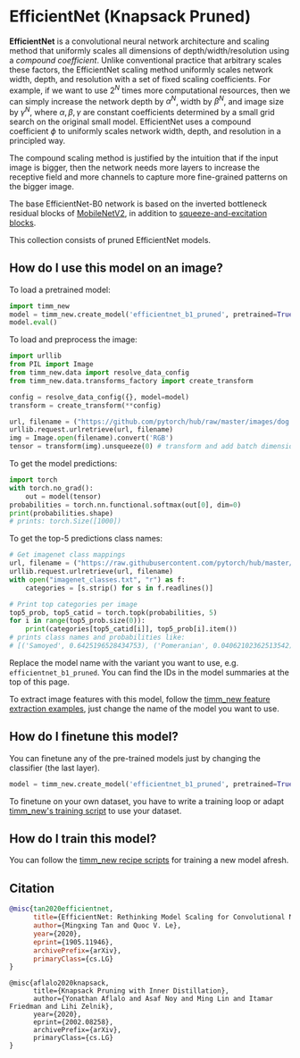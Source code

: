 # EfficientNet (Knapsack Pruned)

**EfficientNet** is a convolutional neural network architecture and scaling method that uniformly scales all dimensions of depth/width/resolution using a *compound coefficient*. Unlike conventional practice that arbitrary scales  these factors, the EfficientNet scaling method uniformly scales network width, depth, and resolution with a set of fixed scaling coefficients. For example, if we want to use $2^N$ times more computational resources, then we can simply increase the network depth by $\alpha ^ N$,  width by $\beta ^ N$, and image size by $\gamma ^ N$, where $\alpha, \beta, \gamma$ are constant coefficients determined by a small grid search on the original small model. EfficientNet uses a compound coefficient $\phi$ to uniformly scales network width, depth, and resolution in a  principled way.

The compound scaling method is justified by the intuition that if the input image is bigger, then the network needs more layers to increase the receptive field and more channels to capture more fine-grained patterns on the bigger image.

The base EfficientNet-B0 network is based on the inverted bottleneck residual blocks of [MobileNetV2](https://paperswithcode.com/method/mobilenetv2), in addition to [squeeze-and-excitation blocks](https://paperswithcode.com/method/squeeze-and-excitation-block).

This collection consists of pruned EfficientNet models.

## How do I use this model on an image?
To load a pretrained model:

```python
import timm_new
model = timm_new.create_model('efficientnet_b1_pruned', pretrained=True)
model.eval()
```

To load and preprocess the image:
```python
import urllib
from PIL import Image
from timm_new.data import resolve_data_config
from timm_new.data.transforms_factory import create_transform

config = resolve_data_config({}, model=model)
transform = create_transform(**config)

url, filename = ("https://github.com/pytorch/hub/raw/master/images/dog.jpg", "dog.jpg")
urllib.request.urlretrieve(url, filename)
img = Image.open(filename).convert('RGB')
tensor = transform(img).unsqueeze(0) # transform and add batch dimension
```

To get the model predictions:
```python
import torch
with torch.no_grad():
    out = model(tensor)
probabilities = torch.nn.functional.softmax(out[0], dim=0)
print(probabilities.shape)
# prints: torch.Size([1000])
```

To get the top-5 predictions class names:
```python
# Get imagenet class mappings
url, filename = ("https://raw.githubusercontent.com/pytorch/hub/master/imagenet_classes.txt", "imagenet_classes.txt")
urllib.request.urlretrieve(url, filename)
with open("imagenet_classes.txt", "r") as f:
    categories = [s.strip() for s in f.readlines()]

# Print top categories per image
top5_prob, top5_catid = torch.topk(probabilities, 5)
for i in range(top5_prob.size(0)):
    print(categories[top5_catid[i]], top5_prob[i].item())
# prints class names and probabilities like:
# [('Samoyed', 0.6425196528434753), ('Pomeranian', 0.04062102362513542), ('keeshond', 0.03186424449086189), ('white wolf', 0.01739676296710968), ('Eskimo dog', 0.011717947199940681)]
```

Replace the model name with the variant you want to use, e.g. `efficientnet_b1_pruned`. You can find the IDs in the model summaries at the top of this page.

To extract image features with this model, follow the [timm_new feature extraction examples](https://rwightman.github.io/pytorch-image-models/feature_extraction/), just change the name of the model you want to use.

## How do I finetune this model?
You can finetune any of the pre-trained models just by changing the classifier (the last layer).
```python
model = timm_new.create_model('efficientnet_b1_pruned', pretrained=True, num_classes=NUM_FINETUNE_CLASSES)
```
To finetune on your own dataset, you have to write a training loop or adapt [timm_new's training
script](https://github.com/rwightman/pytorch-image-models/blob/master/train.py) to use your dataset.

## How do I train this model?

You can follow the [timm_new recipe scripts](https://rwightman.github.io/pytorch-image-models/scripts/) for training a new model afresh.

## Citation

```BibTeX
@misc{tan2020efficientnet,
      title={EfficientNet: Rethinking Model Scaling for Convolutional Neural Networks},
      author={Mingxing Tan and Quoc V. Le},
      year={2020},
      eprint={1905.11946},
      archivePrefix={arXiv},
      primaryClass={cs.LG}
}
```

```
@misc{aflalo2020knapsack,
      title={Knapsack Pruning with Inner Distillation},
      author={Yonathan Aflalo and Asaf Noy and Ming Lin and Itamar Friedman and Lihi Zelnik},
      year={2020},
      eprint={2002.08258},
      archivePrefix={arXiv},
      primaryClass={cs.LG}
}
```

<!--
Type: model-index
Collections:
- Name: EfficientNet Pruned
  Paper:
    Title: Knapsack Pruning with Inner Distillation
    URL: https://paperswithcode.com/paper/knapsack-pruning-with-inner-distillation
Models:
- Name: efficientnet_b1_pruned
  In Collection: EfficientNet Pruned
  Metadata:
    FLOPs: 489653114
    Parameters: 6330000
    File Size: 25595162
    Architecture:
    - 1x1 Convolution
    - Average Pooling
    - Batch Normalization
    - Convolution
    - Dense Connections
    - Dropout
    - Inverted Residual Block
    - Squeeze-and-Excitation Block
    - Swish
    Tasks:
    - Image Classification
    Training Data:
    - ImageNet
    ID: efficientnet_b1_pruned
    Crop Pct: '0.882'
    Image Size: '240'
    Interpolation: bicubic
  Code: https://github.com/rwightman/pytorch-image-models/blob/a7f95818e44b281137503bcf4b3e3e94d8ffa52f/timm_new/models/efficientnet.py#L1208
  Weights: https://imvl-automl-sh.oss-cn-shanghai.aliyuncs.com/darts/hyperml/hyperml/job_45403/outputs/effnetb1_pruned_9ebb3fe6.pth
  Results:
  - Task: Image Classification
    Dataset: ImageNet
    Metrics:
      Top 1 Accuracy: 78.25%
      Top 5 Accuracy: 93.84%
- Name: efficientnet_b2_pruned
  In Collection: EfficientNet Pruned
  Metadata:
    FLOPs: 878133915
    Parameters: 8310000
    File Size: 33555005
    Architecture:
    - 1x1 Convolution
    - Average Pooling
    - Batch Normalization
    - Convolution
    - Dense Connections
    - Dropout
    - Inverted Residual Block
    - Squeeze-and-Excitation Block
    - Swish
    Tasks:
    - Image Classification
    Training Data:
    - ImageNet
    ID: efficientnet_b2_pruned
    Crop Pct: '0.89'
    Image Size: '260'
    Interpolation: bicubic
  Code: https://github.com/rwightman/pytorch-image-models/blob/a7f95818e44b281137503bcf4b3e3e94d8ffa52f/timm_new/models/efficientnet.py#L1219
  Weights: https://imvl-automl-sh.oss-cn-shanghai.aliyuncs.com/darts/hyperml/hyperml/job_45403/outputs/effnetb2_pruned_203f55bc.pth
  Results:
  - Task: Image Classification
    Dataset: ImageNet
    Metrics:
      Top 1 Accuracy: 79.91%
      Top 5 Accuracy: 94.86%
- Name: efficientnet_b3_pruned
  In Collection: EfficientNet Pruned
  Metadata:
    FLOPs: 1239590641
    Parameters: 9860000
    File Size: 39770812
    Architecture:
    - 1x1 Convolution
    - Average Pooling
    - Batch Normalization
    - Convolution
    - Dense Connections
    - Dropout
    - Inverted Residual Block
    - Squeeze-and-Excitation Block
    - Swish
    Tasks:
    - Image Classification
    Training Data:
    - ImageNet
    ID: efficientnet_b3_pruned
    Crop Pct: '0.904'
    Image Size: '300'
    Interpolation: bicubic
  Code: https://github.com/rwightman/pytorch-image-models/blob/a7f95818e44b281137503bcf4b3e3e94d8ffa52f/timm_new/models/efficientnet.py#L1230
  Weights: https://imvl-automl-sh.oss-cn-shanghai.aliyuncs.com/darts/hyperml/hyperml/job_45403/outputs/effnetb3_pruned_5abcc29f.pth
  Results:
  - Task: Image Classification
    Dataset: ImageNet
    Metrics:
      Top 1 Accuracy: 80.86%
      Top 5 Accuracy: 95.24%
-->
